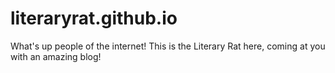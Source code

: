 # literaryrat.github.io

What's up people of the internet! This is the Literary Rat here, coming at you with an amazing blog!

